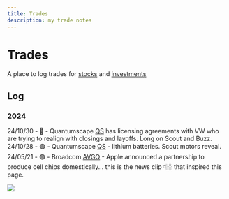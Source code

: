 ```yaml
---
title: Trades
description: my trade notes
---
```


# Trades

A place to log trades for [stocks](/notes/work/stocks) and [investments](/notes/work/wealth)

## Log

### 2024

24/10/30 -  🔴 - Quantumscape [QS](https://www.google.com/finance/quote/QS:NYSE) has licensing agreements with VW who are trying to realign with closings and layoffs. Long on Scout and Buzz.  
24/10/28 -  🟢 - Quantumscape [QS](https://www.google.com/finance/quote/QS:NYSE) - lithium batteries. Scout motors reveal. 
24/05/21 - 🟢 - Broadcom [AVGO](https://en.wikipedia.org/wiki/Broadcom) - Apple announced a partnership to produce cell chips domestically... this is the news clip 👇🏼 that inspired this page.

![](/img/trades-apple-broadcom.jpg)